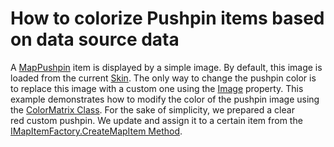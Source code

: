 # How to colorize Pushpin items based on data source data 


<p>A <a href="https://documentation.devexpress.com/WindowsForms/clsDevExpressXtraMapMapPushpintopic.aspx">MapPushpin</a> item is displayed by a simple image. By default, this image is loaded from the current <a href="https://documentation.devexpress.com/WindowsForms/CustomDocument2534.aspx">Skin</a>. The only way to change the pushpin color is to replace this image with a custom one using the <a href="https://documentation.devexpress.com/WindowsForms/DevExpressXtraMapMapPointer_Imagetopic.aspx">Image</a> property. This example demonstrates how to modify the color of the pushpin image using the <a href="https://msdn.microsoft.com/en-us/library/system.drawing.imaging.colormatrix(v=vs.110).aspx">ColorMatrix Class</a>. For the sake of simplicity, we prepared a clear red custom pushpin. We update and assign it to a certain item from the <a href="https://documentation.devexpress.com/#WindowsForms/DevExpressXtraMapIMapItemFactory_CreateMapItemtopic">IMapItemFactory.CreateMapItem Method</a>.</p>

<br/>


